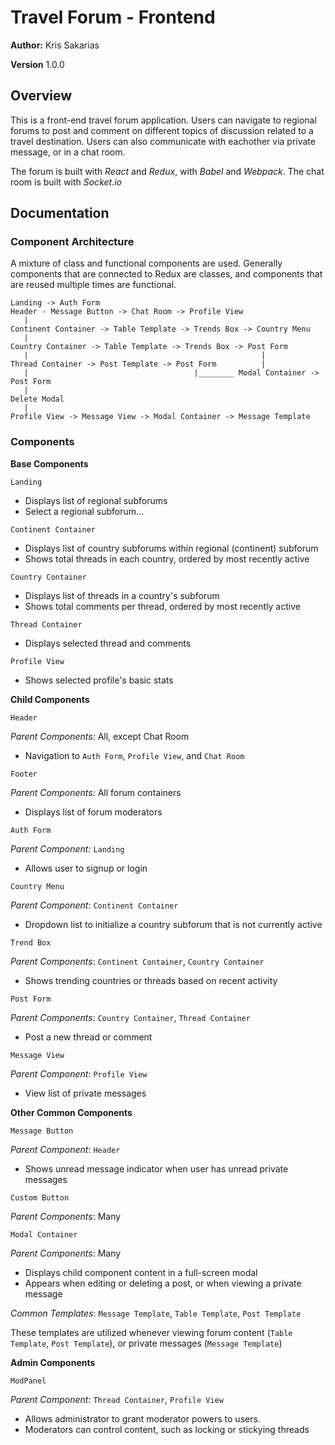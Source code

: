 # Travel Forum - Frontend

**Author:** Kris Sakarias

**Version** 1.0.0


## Overview

This is a front-end travel forum application. Users can navigate to regional forums to post and comment on different topics of discussion related to a travel destination. Users can also communicate with eachother via private message, or in a chat room.


The forum is built with *React* and *Redux*, with *Babel* and *Webpack*. The chat room is built with *Socket.io*


## Documentation 

### Component Architecture

A mixture of class and functional components are used. Generally components that are connected to Redux are classes, and components that are reused multiple times are functional.

```
Landing -> Auth Form
Header - Message Button -> Chat Room -> Profile View
   |
Continent Container -> Table Template -> Trends Box -> Country Menu
   |
Country Container -> Table Template -> Trends Box -> Post Form
   |                                                    |
Thread Container -> Post Template -> Post Form          |
   |                                     |________ Modal Container -> Post Form
   |                                                                  Delete Modal
   |
Profile View -> Message View -> Modal Container -> Message Template
```

### Components

**Base Components**

`Landing`
- Displays list of regional subforums
- Select a regional subforum...

`Continent Container`
- Displays list of country subforums within regional (continent) subforum
- Shows total threads in each country, ordered by most recently active

`Country Container`
- Displays list of threads in a country's subforum
- Shows total comments per thread, ordered by most recently active

`Thread Container`
- Displays selected thread and comments

`Profile View`
- Shows selected profile's basic stats


**Child Components**

`Header`

*Parent Components:* All, except Chat Room
- Navigation to `Auth Form`, `Profile View`, and `Chat Room`

`Footer`

*Parent Components:* All forum containers
- Displays list of forum moderators

`Auth Form`

*Parent Component:* `Landing`
- Allows user to signup or login 

`Country Menu`

*Parent Component*: `Continent Container`
- Dropdown list to initialize a country subforum that is not currently active

`Trend Box`

*Parent Components*: `Continent Container`, `Country Container`
- Shows trending countries or threads based on recent activity 

`Post Form`

*Parent Components*: `Country Container`, `Thread Container`
- Post a new thread or comment

`Message View`

*Parent Component*: `Profile View`
- View list of private messages


**Other Common Components**

`Message Button`

*Parent Component*: `Header`
- Shows unread message indicator when user has unread private messages

`Custom Button`

*Parent Components*: Many 

`Modal Container`

*Parent Components*: Many
- Displays child component content in a full-screen modal
- Appears when editing or deleting a post, or when viewing a private message


*Common Templates*: `Message Template`, `Table Template`, `Post Template`

These templates are utilized whenever viewing forum content (`Table Template`, `Post Template`), or private messages (`Message Template`)

**Admin Components**

`ModPanel`

*Parent Component*: `Thread Container`, `Profile View`

- Allows administrator to grant moderator powers to users.
- Moderators can control content, such as locking or stickying threads


